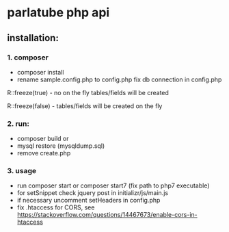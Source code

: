 # parlatube php api

## installation:

### 1. composer
- composer install
- rename sample.config.php to config.php
fix db connection in config.php

R::freeze(true) - no on the fly tables/fields will be created 

R::freeze(false) - tables/fields will be created on the fly 

### 2. run:

- composer build or  
- mysql restore (mysqldump.sql)
- remove create.php

### 3. usage 
- run composer start or composer start7 (fix path to php7 executable)
- for setSnippet check jquery post in initializr/js/main.js
- if necessary uncomment setHeaders in config.php
- fix .htaccess for CORS, see https://stackoverflow.com/questions/14467673/enable-cors-in-htaccess

